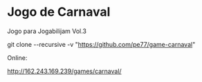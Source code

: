 # Jogo de Carnaval
Jogo para Jogabilijam Vol.3


git clone --recursive -v "https://github.com/pe77/game-carnaval" 

Online:

http://162.243.169.239/games/carnaval/
